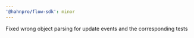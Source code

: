 ```yaml
---
'@hahnpro/flow-sdk': minor
---
```


Fixed wrong object parsing for update events and the corresponding tests
